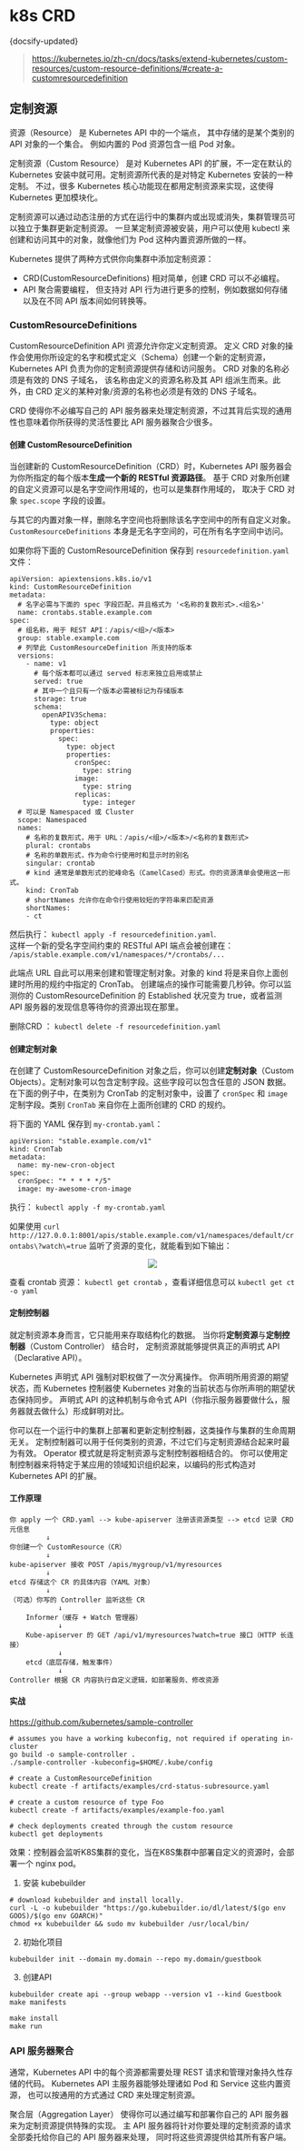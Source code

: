 # k8s CRD
{docsify-updated}

> https://kubernetes.io/zh-cn/docs/tasks/extend-kubernetes/custom-resources/custom-resource-definitions/#create-a-customresourcedefinition

## 定制资源
资源（Resource） 是 Kubernetes API 中的一个端点， 其中存储的是某个类别的 API 对象的一个集合。 例如内置的 Pod 资源包含一组 Pod 对象。

定制资源（Custom Resource） 是对 Kubernetes API 的扩展，不一定在默认的 Kubernetes 安装中就可用。定制资源所代表的是对特定 Kubernetes 安装的一种定制。 不过，很多 Kubernetes 核心功能现在都用定制资源来实现，这使得 Kubernetes 更加模块化。

定制资源可以通过动态注册的方式在运行中的集群内或出现或消失，集群管理员可以独立于集群更新定制资源。 一旦某定制资源被安装，用户可以使用 kubectl 来创建和访问其中的对象，就像他们为 Pod 这种内置资源所做的一样。

Kubernetes 提供了两种方式供你向集群中添加定制资源：
+ CRD(CustomResourceDefinitions) 相对简单，创建 CRD 可以不必编程。
+ API 聚合需要编程， 但支持对 API 行为进行更多的控制，例如数据如何存储以及在不同 API 版本间如何转换等。

### CustomResourceDefinitions
CustomResourceDefinition API 资源允许你定义定制资源。 定义 CRD 对象的操作会使用你所设定的名字和模式定义（Schema）创建一个新的定制资源， Kubernetes API 负责为你的定制资源提供存储和访问服务。 CRD 对象的名称必须是有效的 DNS 子域名， 该名称由定义的资源名称及其 API 组派生而来。此外，由 CRD 定义的某种对象/资源的名称也必须是有效的 DNS 子域名。

CRD 使得你不必编写自己的 API 服务器来处理定制资源，不过其背后实现的通用性也意味着你所获得的灵活性要比 API 服务器聚合少很多。

#### 创建 CustomResourceDefinition
当创建新的 CustomResourceDefinition（CRD）时，Kubernetes API 服务器会为你所指定的每个版本**生成一个新的 RESTful 资源路径**。 基于 CRD 对象所创建的自定义资源可以是名字空间作用域的，也可以是集群作用域的， 取决于 CRD 对象 `spec.scope` 字段的设置。

与其它的内置对象一样，删除名字空间也将删除该名字空间中的所有自定义对象。 `CustomResourceDefinitions` 本身是无名字空间的，可在所有名字空间中访问。

如果你将下面的 CustomResourceDefinition 保存到 `resourcedefinition.yaml` 文件：
```
apiVersion: apiextensions.k8s.io/v1
kind: CustomResourceDefinition
metadata:
  # 名字必需与下面的 spec 字段匹配，并且格式为 '<名称的复数形式>.<组名>'
  name: crontabs.stable.example.com
spec:
  # 组名称，用于 REST API：/apis/<组>/<版本>
  group: stable.example.com
  # 列举此 CustomResourceDefinition 所支持的版本
  versions:
    - name: v1
      # 每个版本都可以通过 served 标志来独立启用或禁止
      served: true
      # 其中一个且只有一个版本必需被标记为存储版本
      storage: true
      schema:
        openAPIV3Schema:
          type: object
          properties:
            spec:
              type: object
              properties:
                cronSpec:
                  type: string
                image:
                  type: string
                replicas:
                  type: integer
  # 可以是 Namespaced 或 Cluster
  scope: Namespaced
  names:
    # 名称的复数形式，用于 URL：/apis/<组>/<版本>/<名称的复数形式>
    plural: crontabs
    # 名称的单数形式，作为命令行使用时和显示时的别名
    singular: crontab
    # kind 通常是单数形式的驼峰命名（CamelCased）形式。你的资源清单会使用这一形式。
    kind: CronTab
    # shortNames 允许你在命令行使用较短的字符串来匹配资源
    shortNames:
    - ct
```

然后执行： `kubectl apply -f resourcedefinition.yaml`.   
这样一个新的受名字空间约束的 RESTful API 端点会被创建在： `/apis/stable.example.com/v1/namespaces/*/crontabs/...`

此端点 URL 自此可以用来创建和管理定制对象。对象的 kind 将是来自你上面创建时所用的规约中指定的 CronTab。
创建端点的操作可能需要几秒钟。你可以监测你的 CustomResourceDefinition 的 Established 状况变为 true，或者监测 API 服务器的发现信息等待你的资源出现在那里。

删除CRD ： `kubectl delete -f resourcedefinition.yaml`

#### 创建定制对象
在创建了 CustomResourceDefinition 对象之后，你可以创建**定制对象**（Custom Objects）。定制对象可以包含定制字段。这些字段可以包含任意的 JSON 数据。 在下面的例子中，在类别为 CronTab 的定制对象中，设置了 `cronSpec` 和 `image` 定制字段。类别 `CronTab` 来自你在上面所创建的 CRD 的规约。

将下面的 YAML 保存到 `my-crontab.yaml`：
```
apiVersion: "stable.example.com/v1"
kind: CronTab
metadata:
  name: my-new-cron-object
spec:
  cronSpec: "* * * * */5"
  image: my-awesome-cron-image
```

执行： `kubectl apply -f my-crontab.yaml`

如果使用 `curl http://127.0.0.1:8001/apis/stable.example.com/v1/namespaces/default/crontabs\?watch\=true` 监听了资源的变化，就能看到如下输出：
<center><img src="pics/k8s-watch.png"></center>

查看 crontab 资源： `kubectl get crontab` ，查看详细信息可以 `kubectl get ct -o yaml`

#### 定制控制器
就定制资源本身而言，它只能用来存取结构化的数据。 当你将**定制资源**与**定制控制器**（Custom Controller） 结合时， 定制资源就能够提供真正的声明式 API（Declarative API）。

Kubernetes 声明式 API 强制对职权做了一次分离操作。 你声明所用资源的期望状态，而 Kubernetes 控制器使 Kubernetes 对象的当前状态与你所声明的期望状态保持同步。 声明式 API 的这种机制与命令式 API（你指示服务器要做什么，服务器就去做什么）形成鲜明对比。

你可以在一个运行中的集群上部署和更新定制控制器，这类操作与集群的生命周期无关。 定制控制器可以用于任何类别的资源，不过它们与定制资源结合起来时最为有效。 Operator 模式就是将定制资源与定制控制器相结合的。 你可以使用定制控制器来将特定于某应用的领域知识组织起来，以编码的形式构造对 Kubernetes API 的扩展。

#### 工作原理
```
你 apply 一个 CRD.yaml --> kube-apiserver 注册该资源类型 --> etcd 记录 CRD 元信息
         ↓
你创建一个 CustomResource（CR）
         ↓
kube-apiserver 接收 POST /apis/mygroup/v1/myresources
         ↓
etcd 存储这个 CR 的具体内容（YAML 对象）
         ↓
（可选）你写的 Controller 监听这些 CR
            ↓
    Informer（缓存 + Watch 管理器）
            ↓
    Kube-apiserver 的 GET /api/v1/myresources?watch=true 接口（HTTP 长连接）
            ↓
    etcd（底层存储，触发事件）
            ↓
Controller 根据 CR 内容执行自定义逻辑，如部署服务、修改资源
```

#### 实战
https://github.com/kubernetes/sample-controller

```
# assumes you have a working kubeconfig, not required if operating in-cluster
go build -o sample-controller .
./sample-controller -kubeconfig=$HOME/.kube/config

# create a CustomResourceDefinition
kubectl create -f artifacts/examples/crd-status-subresource.yaml

# create a custom resource of type Foo
kubectl create -f artifacts/examples/example-foo.yaml

# check deployments created through the custom resource
kubectl get deployments
```

效果：控制器会监听K8S集群的变化，当在K8S集群中部署自定义的资源时，会部署一个 nginx pod。

1. 安装 kubebuilder  
```
# download kubebuilder and install locally.
curl -L -o kubebuilder "https://go.kubebuilder.io/dl/latest/$(go env GOOS)/$(go env GOARCH)"
chmod +x kubebuilder && sudo mv kubebuilder /usr/local/bin/
```

2. 初始化项目
```
kubebuilder init --domain my.domain --repo my.domain/guestbook
```

3. 创建API
```
kubebuilder create api --group webapp --version v1 --kind Guestbook
make manifests

make install
make run
```


### API 服务器聚合 
通常，Kubernetes API 中的每个资源都需要处理 REST 请求和管理对象持久性存储的代码。 Kubernetes API 主服务器能够处理诸如 Pod 和 Service 这些内置资源， 也可以按通用的方式通过 CRD 来处理定制资源。

聚合层（Aggregation Layer） 使得你可以通过编写和部署你自己的 API 服务器来为定制资源提供特殊的实现。 主 API 服务器将针对你要处理的定制资源的请求全部委托给你自己的 API 服务器来处理， 同时将这些资源提供给其所有客户端。